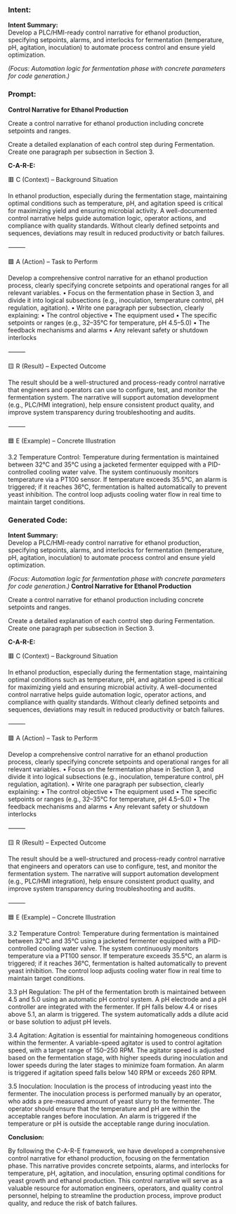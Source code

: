 ### Intent:
**Intent Summary:**  
Develop a PLC/HMI-ready control narrative for ethanol production, specifying setpoints, alarms, and interlocks for fermentation (temperature, pH, agitation, inoculation) to automate process control and ensure yield optimization.  

*(Focus: Automation logic for fermentation phase with concrete parameters for code generation.)*

### Prompt:
**Control Narrative for Ethanol Production**

Create a control narrative for ethanol production including concrete setpoints and ranges.

Create a detailed explanation of each control step during Fermentation. Create one paragraph per subsection in Section 3.

**C-A-R-E:**

🟥 C (Context) – Background Situation

In ethanol production, especially during the fermentation stage, maintaining optimal conditions such as temperature, pH, and agitation speed is critical for maximizing yield and ensuring microbial activity. A well-documented control narrative helps guide automation logic, operator actions, and compliance with quality standards. Without clearly defined setpoints and sequences, deviations may result in reduced productivity or batch failures.

⸻

🟩 A (Action) – Task to Perform

Develop a comprehensive control narrative for an ethanol production process, clearly specifying concrete setpoints and operational ranges for all relevant variables.
	•	Focus on the fermentation phase in Section 3, and divide it into logical subsections (e.g., inoculation, temperature control, pH regulation, agitation).
	•	Write one paragraph per subsection, clearly explaining:
	•	The control objective
	•	The equipment used
	•	The specific setpoints or ranges (e.g., 32–35°C for temperature, pH 4.5–5.0)
	•	The feedback mechanisms and alarms
	•	Any relevant safety or shutdown interlocks

⸻

🟨 R (Result) – Expected Outcome

The result should be a well-structured and process-ready control narrative that engineers and operators can use to configure, test, and monitor the fermentation system. The narrative will support automation development (e.g., PLC/HMI integration), help ensure consistent product quality, and improve system transparency during troubleshooting and audits.

⸻

🟦 E (Example) – Concrete Illustration

3.2 Temperature Control:
Temperature during fermentation is maintained between 32°C and 35°C using a jacketed fermenter equipped with a PID-controlled cooling water valve. The system continuously monitors temperature via a PT100 sensor. If temperature exceeds 35.5°C, an alarm is triggered; if it reaches 36°C, fermentation is halted automatically to prevent yeast inhibition. The control loop adjusts cooling water flow in real time to maintain target conditions.

### Generated Code:
**Intent Summary:**  
Develop a PLC/HMI-ready control narrative for ethanol production, specifying setpoints, alarms, and interlocks for fermentation (temperature, pH, agitation, inoculation) to automate process control and ensure yield optimization.  

*(Focus: Automation logic for fermentation phase with concrete parameters for code generation.)*
**Control Narrative for Ethanol Production**

Create a control narrative for ethanol production including concrete setpoints and ranges.

Create a detailed explanation of each control step during Fermentation. Create one paragraph per subsection in Section 3.

**C-A-R-E:**

🟥 C (Context) – Background Situation

In ethanol production, especially during the fermentation stage, maintaining optimal conditions such as temperature, pH, and agitation speed is critical for maximizing yield and ensuring microbial activity. A well-documented control narrative helps guide automation logic, operator actions, and compliance with quality standards. Without clearly defined setpoints and sequences, deviations may result in reduced productivity or batch failures.

⸻

🟩 A (Action) – Task to Perform

Develop a comprehensive control narrative for an ethanol production process, clearly specifying concrete setpoints and operational ranges for all relevant variables.
	•	Focus on the fermentation phase in Section 3, and divide it into logical subsections (e.g., inoculation, temperature control, pH regulation, agitation).
	•	Write one paragraph per subsection, clearly explaining:
	•	The control objective
	•	The equipment used
	•	The specific setpoints or ranges (e.g., 32–35°C for temperature, pH 4.5–5.0)
	•	The feedback mechanisms and alarms
	•	Any relevant safety or shutdown interlocks

⸻

🟨 R (Result) – Expected Outcome

The result should be a well-structured and process-ready control narrative that engineers and operators can use to configure, test, and monitor the fermentation system. The narrative will support automation development (e.g., PLC/HMI integration), help ensure consistent product quality, and improve system transparency during troubleshooting and audits.

⸻

🟦 E (Example) – Concrete Illustration

3.2 Temperature Control:
Temperature during fermentation is maintained between 32°C and 35°C using a jacketed fermenter equipped with a PID-controlled cooling water valve. The system continuously monitors temperature via a PT100 sensor. If temperature exceeds 35.5°C, an alarm is triggered; if it reaches 36°C, fermentation is halted automatically to prevent yeast inhibition. The control loop adjusts cooling water flow in real time to maintain target conditions.

3.3 pH Regulation:
The pH of the fermentation broth is maintained between 4.5 and 5.0 using an automatic pH control system. A pH electrode and a pH controller are integrated with the fermenter. If pH falls below 4.4 or rises above 5.1, an alarm is triggered. The system automatically adds a dilute acid or base solution to adjust pH levels.

3.4 Agitation:
Agitation is essential for maintaining homogeneous conditions within the fermenter. A variable-speed agitator is used to control agitation speed, with a target range of 150–250 RPM. The agitator speed is adjusted based on the fermentation stage, with higher speeds during inoculation and lower speeds during the later stages to minimize foam formation. An alarm is triggered if agitation speed falls below 140 RPM or exceeds 260 RPM.

3.5 Inoculation:
Inoculation is the process of introducing yeast into the fermenter. The inoculation process is performed manually by an operator, who adds a pre-measured amount of yeast slurry to the fermenter. The operator should ensure that the temperature and pH are within the acceptable ranges before inoculation. An alarm is triggered if the temperature or pH is outside the acceptable range during inoculation.

**Conclusion:**

By following the C-A-R-E framework, we have developed a comprehensive control narrative for ethanol production, focusing on the fermentation phase. This narrative provides concrete setpoints, alarms, and interlocks for temperature, pH, agitation, and inoculation, ensuring optimal conditions for yeast growth and ethanol production. This control narrative will serve as a valuable resource for automation engineers, operators, and quality control personnel, helping to streamline the production process, improve product quality, and reduce the risk of batch failures.
